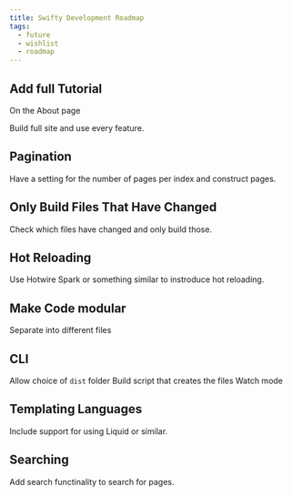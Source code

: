 ```yaml
---
title: Swifty Development Roadmap
tags:
  - future
  - wishlist
  - roadmap
---
```



## Add full Tutorial

On the About page

Build full site and use every feature.

## Pagination

Have a setting for the number of pages per index and construct pages.

## Only Build Files That Have Changed

Check which files have changed and only build those.

## Hot Reloading

Use Hotwire Spark or something similar to instroduce hot reloading.

## Make Code modular

Separate into different files

## CLI

Allow choice of `dist` folder
Build script that creates the files
Watch mode


## Templating Languages

Include support for using Liquid or similar.

## Searching

Add search functinality to search for pages.


